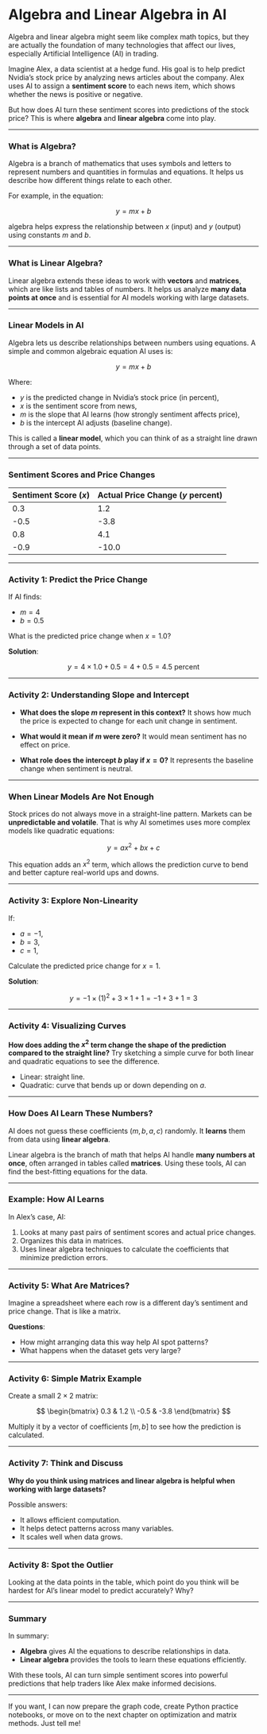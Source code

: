 

# Algebra and Linear Algebra in AI

Algebra and linear algebra might seem like complex math topics, but they are actually the foundation of many technologies that affect our lives, especially Artificial Intelligence (AI) in trading.

Imagine Alex, a data scientist at a hedge fund. His goal is to help predict Nvidia’s stock price by analyzing news articles about the company. Alex uses AI to assign a **sentiment score** to each news item, which shows whether the news is positive or negative.

But how does AI turn these sentiment scores into predictions of the stock price?
This is where **algebra** and **linear algebra** come into play.

---

### What is Algebra?

Algebra is a branch of mathematics that uses symbols and letters to represent numbers and quantities in formulas and equations.
It helps us describe how different things relate to each other.

For example, in the equation:

$$
y = m x + b
$$

algebra helps express the relationship between $x$ (input) and $y$ (output) using constants $m$ and $b$.

---

### What is Linear Algebra?

Linear algebra extends these ideas to work with **vectors** and **matrices**, which are like lists and tables of numbers.
It helps us analyze **many data points at once** and is essential for AI models working with large datasets.

---

### Linear Models in AI

Algebra lets us describe relationships between numbers using equations.
A simple and common algebraic equation AI uses is:

$$
y = m x + b
$$

Where:

* $y$ is the predicted change in Nvidia’s stock price (in percent),
* $x$ is the sentiment score from news,
* $m$ is the slope that AI learns (how strongly sentiment affects price),
* $b$ is the intercept AI adjusts (baseline change).

This is called a **linear model**, which you can think of as a straight line drawn through a set of data points.

---

### Sentiment Scores and Price Changes

| Sentiment Score ($x$) | Actual Price Change ($y$ percent) |
| --------------------- | --------------------------------- |
| 0.3                   | 1.2                               |
| -0.5                  | -3.8                              |
| 0.8                   | 4.1                               |
| -0.9                  | -10.0                             |



---

### Activity 1: Predict the Price Change

If AI finds:

* $m = 4$
* $b = 0.5$

What is the predicted price change when $x = 1.0$?

**Solution**:

$$
y = 4 \times 1.0 + 0.5 = 4 + 0.5 = 4.5 \text{ percent}
$$

---

### Activity 2: Understanding Slope and Intercept

* **What does the slope $m$ represent in this context?**
  It shows how much the price is expected to change for each unit change in sentiment.

* **What would it mean if $m$ were zero?**
  It would mean sentiment has no effect on price.

* **What role does the intercept $b$ play if $x = 0$?**
  It represents the baseline change when sentiment is neutral.

---

### When Linear Models Are Not Enough

Stock prices do not always move in a straight-line pattern. Markets can be **unpredictable and volatile**. That is why AI sometimes uses more complex models like quadratic equations:

$$
y = a x^2 + b x + c
$$

This equation adds an $x^2$ term, which allows the prediction curve to bend and better capture real-world ups and downs.

---

### Activity 3: Explore Non-Linearity

If:

* $a = -1$,
* $b = 3$,
* $c = 1$,

Calculate the predicted price change for $x = 1$.

**Solution**:

$$
y = -1 \times (1)^2 + 3 \times 1 + 1 = -1 + 3 + 1 = 3
$$

---

### Activity 4: Visualizing Curves

**How does adding the $x^2$ term change the shape of the prediction compared to the straight line?**
Try sketching a simple curve for both linear and quadratic equations to see the difference.

* Linear: straight line.
* Quadratic: curve that bends up or down depending on $a$.

---

### How Does AI Learn These Numbers?

AI does not guess these coefficients ($m, b, a, c$) randomly.
It **learns** them from data using **linear algebra**.

Linear algebra is the branch of math that helps AI handle **many numbers at once**, often arranged in tables called **matrices**.
Using these tools, AI can find the best-fitting equations for the data.

---

### Example: How AI Learns

In Alex’s case, AI:

1. Looks at many past pairs of sentiment scores and actual price changes.
2. Organizes this data in matrices.
3. Uses linear algebra techniques to calculate the coefficients that minimize prediction errors.

---

### Activity 5: What Are Matrices?

Imagine a spreadsheet where each row is a different day’s sentiment and price change.
That is like a matrix.

**Questions**:

* How might arranging data this way help AI spot patterns?
* What happens when the dataset gets very large?

---

### Activity 6: Simple Matrix Example

Create a small $2 \times 2$ matrix:

$$
\begin{bmatrix}
0.3 & 1.2 \\
-0.5 & -3.8
\end{bmatrix}
$$

Multiply it by a vector of coefficients $[m, b]$ to see how the prediction is calculated.

---

### Activity 7: Think and Discuss

**Why do you think using matrices and linear algebra is helpful when working with large datasets?**

Possible answers:

* It allows efficient computation.
* It helps detect patterns across many variables.
* It scales well when data grows.

---

### Activity 8: Spot the Outlier

Looking at the data points in the table, which point do you think will be hardest for AI’s linear model to predict accurately?
Why?

---

### Summary

In summary:

* **Algebra** gives AI the equations to describe relationships in data.
* **Linear algebra** provides the tools to learn these equations efficiently.

With these tools, AI can turn simple sentiment scores into powerful predictions that help traders like Alex make informed decisions.

---

If you want, I can now prepare the graph code, create Python practice notebooks, or move on to the next chapter on optimization and matrix methods. Just tell me!
